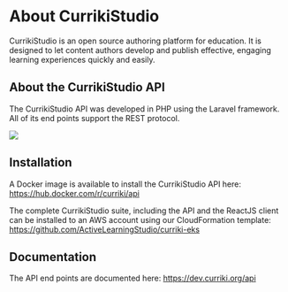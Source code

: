 # About CurrikiStudio
CurrikiStudio is an open source authoring platform for education. It is designed to let content authors develop and publish effective, engaging learning experiences quickly and easily.

## About the CurrikiStudio API
The CurrikiStudio API was developed in PHP using the Laravel framework.  All of its end points support the REST protocol.

<img src="https://www.curriki.org/wp-content/uploads/2020/11/currikistudio-api.png">

## Installation

A Docker image is available to install the CurrikiStudio API here:
https://hub.docker.com/r/curriki/api

The complete CurrikiStudio suite, including the API and the ReactJS client can be installed to an AWS account using our CloudFormation template:
https://github.com/ActiveLearningStudio/curriki-eks

## Documentation

The API end points are documented here:
https://dev.curriki.org/api 